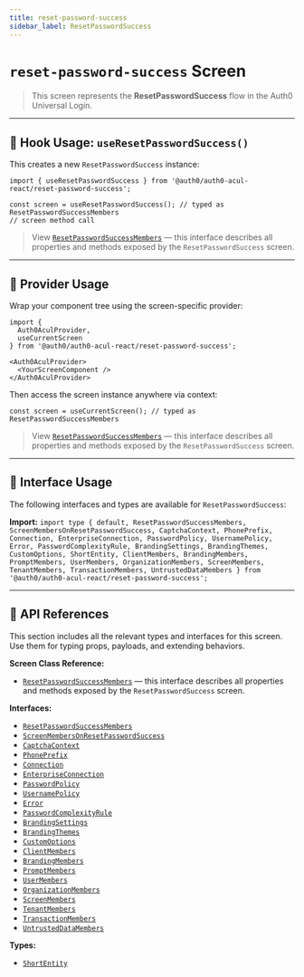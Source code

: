 ```yaml
---
title: reset-password-success
sidebar_label: ResetPasswordSuccess
---
```


# `reset-password-success` Screen

> This screen represents the **ResetPasswordSuccess** flow in the Auth0 Universal Login.

---

## 🔹 Hook Usage: `useResetPasswordSuccess()`

This creates a new `ResetPasswordSuccess` instance:

```tsx
import { useResetPasswordSuccess } from '@auth0/auth0-acul-react/reset-password-success';

const screen = useResetPasswordSuccess(); // typed as ResetPasswordSuccessMembers
// screen method call
```

> View [`ResetPasswordSuccessMembers`](https://auth0.github.io/universal-login/interfaces/Classes.ResetPasswordSuccessMembers.html) — this interface describes all properties and methods exposed by the `ResetPasswordSuccess` screen.

---

## 🔹 Provider Usage

Wrap your component tree using the screen-specific provider:

```tsx
import {
  Auth0AculProvider,
  useCurrentScreen
} from '@auth0/auth0-acul-react/reset-password-success';

<Auth0AculProvider>
  <YourScreenComponent />
</Auth0AculProvider>
```

Then access the screen instance anywhere via context:

```tsx
const screen = useCurrentScreen(); // typed as ResetPasswordSuccessMembers
```

> View [`ResetPasswordSuccessMembers`](https://auth0.github.io/universal-login/interfaces/Classes.ResetPasswordSuccessMembers.html) — this interface describes all properties and methods exposed by the `ResetPasswordSuccess` screen.

---

## 🔹 Interface Usage

The following interfaces and types are available for `ResetPasswordSuccess`:

**Import:**
`import type { default, ResetPasswordSuccessMembers, ScreenMembersOnResetPasswordSuccess, CaptchaContext, PhonePrefix, Connection, EnterpriseConnection, PasswordPolicy, UsernamePolicy, Error, PasswordComplexityRule, BrandingSettings, BrandingThemes, CustomOptions, ShortEntity, ClientMembers, BrandingMembers, PromptMembers, UserMembers, OrganizationMembers, ScreenMembers, TenantMembers, TransactionMembers, UntrustedDataMembers } from '@auth0/auth0-acul-react/reset-password-success';`

---

## 🔸 API References

This section includes all the relevant types and interfaces for this screen. Use them for typing props, payloads, and extending behaviors.

**Screen Class Reference:**  
- [`ResetPasswordSuccessMembers`](https://auth0.github.io/universal-login/interfaces/Classes.ResetPasswordSuccessMembers.html) — this interface describes all properties and methods exposed by the `ResetPasswordSuccess` screen.

**Interfaces:**
- [`ResetPasswordSuccessMembers`](https://auth0.github.io/universal-login/interfaces/Classes.ResetPasswordSuccessMembers.html)
- [`ScreenMembersOnResetPasswordSuccess`](https://auth0.github.io/universal-login/interfaces/Classes.ScreenMembersOnResetPasswordSuccess.html)
- [`CaptchaContext`](https://auth0.github.io/universal-login/interfaces/Classes.CaptchaContext.html)
- [`PhonePrefix`](https://auth0.github.io/universal-login/interfaces/Classes.PhonePrefix.html)
- [`Connection`](https://auth0.github.io/universal-login/interfaces/Classes.Connection.html)
- [`EnterpriseConnection`](https://auth0.github.io/universal-login/interfaces/Classes.EnterpriseConnection.html)
- [`PasswordPolicy`](https://auth0.github.io/universal-login/interfaces/Classes.PasswordPolicy.html)
- [`UsernamePolicy`](https://auth0.github.io/universal-login/interfaces/Classes.UsernamePolicy.html)
- [`Error`](https://auth0.github.io/universal-login/interfaces/Classes.Error.html)
- [`PasswordComplexityRule`](https://auth0.github.io/universal-login/interfaces/Classes.PasswordComplexityRule.html)
- [`BrandingSettings`](https://auth0.github.io/universal-login/interfaces/Classes.BrandingSettings.html)
- [`BrandingThemes`](https://auth0.github.io/universal-login/interfaces/Classes.BrandingThemes.html)
- [`CustomOptions`](https://auth0.github.io/universal-login/interfaces/Classes.CustomOptions.html)
- [`ClientMembers`](https://auth0.github.io/universal-login/interfaces/Classes.ClientMembers.html)
- [`BrandingMembers`](https://auth0.github.io/universal-login/interfaces/Classes.BrandingMembers.html)
- [`PromptMembers`](https://auth0.github.io/universal-login/interfaces/Classes.PromptMembers.html)
- [`UserMembers`](https://auth0.github.io/universal-login/interfaces/Classes.UserMembers.html)
- [`OrganizationMembers`](https://auth0.github.io/universal-login/interfaces/Classes.OrganizationMembers.html)
- [`ScreenMembers`](https://auth0.github.io/universal-login/interfaces/Classes.ScreenMembers.html)
- [`TenantMembers`](https://auth0.github.io/universal-login/interfaces/Classes.TenantMembers.html)
- [`TransactionMembers`](https://auth0.github.io/universal-login/interfaces/Classes.TransactionMembers.html)
- [`UntrustedDataMembers`](https://auth0.github.io/universal-login/interfaces/Classes.UntrustedDataMembers.html)


**Types:**
- [`ShortEntity`](https://auth0.github.io/universal-login/types/Classes.ShortEntity.html)
